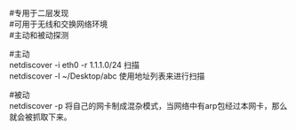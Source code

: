 #专用于二层发现  
#可用于无线和交换网络环境  
#主动和被动探测  

#主动  
netdiscover -i eth0 -r 1.1.1.0/24	扫描  
netdiscover -l ~/Desktop/abc		使用地址列表来进行扫描  

#被动  
netdiscover -p 	将自己的网卡制成混杂模式，当网络中有arp包经过本网卡，那么就会被抓取下来。  

